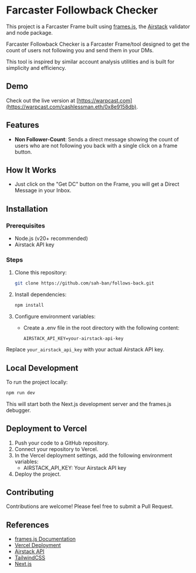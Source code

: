 # Farcaster Followback Checker

This project is a Farcaster Frame built using [frames.js](https://framesjs.org/), the [Airstack](https://airstack.xyz/) validator and node package.

Farcaster Followback Checker is a Farcaster Frame/tool designed to get the count of users not following you and send them in your DMs.

This tool is inspired by similar account analysis utilities and is built for simplicity and efficiency.

## Demo
Check out the live version at [https://warpcast.com](https://warpcast.com/cashlessman.eth/0x8e9158db).

## Features
- **Non Follower-Count**: Sends a direct message showing the count of users who are not following you back with a single click on a frame button.
## How It Works
- Just click on the "Get DC" button on the Frame, you will get a Direct Message in your Inbox.

## Installation

### Prerequisites
- Node.js (v20+ recommended)
- Airstack API key

### Steps
1. Clone this repository:
    ```bash
    git clone https://github.com/sah-ban/follows-back.git
    ```

2. Install dependencies:
    ```bash
    npm install
    ```

3. Configure environment variables:
    - Create a .env file in the root directory with the following content:
      ```env
      AIRSTACK_API_KEY=your-airstack-api-key
      ```
Replace `your_airstack_api_key` with your actual Airstack API key.

## Local Development
To run the project locally:
```bash
npm run dev
```
This will start both the Next.js development server and the frames.js debugger.
## Deployment to Vercel
1.	Push your code to a GitHub repository.
2.	Connect your repository to Vercel.
3.	In the Vercel deployment settings, add the following environment variables:
    - AIRSTACK_API_KEY: Your Airstack API key
4.  Deploy the project.
## Contributing
Contributions are welcome! Please feel free to submit a Pull Request.
## References
-  [frames.js Documentation](https://framesjs.org/)
-  [Vercel Deployment](https://vercel.com/docs/deployments/overview)
-  [Airstack API](https://docs.airstack.xyz/airstack-docs-and-faqs)
-  [TailwindCSS](https://tailwindcss.com/)
-  [Next.js](https://nextjs.org/)
